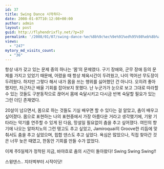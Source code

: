 ```yaml
---
id: 37
title: Swing Dance 시작하다~
date: 2008-01-07T10:12:08+00:00
author: admin
layout: post
guid: http://flyhendrixfly.net/?p=37
permalink: '/2008/01/07/swing-dance-%ec%8b%9c%ec%9e%91%ed%95%98%eb%8b%a4/'
views:
  - "247"
mytory_md_visits_count:
  - "36"
---
```

항상 내가 갖고 있는 문제 중의 하나는 &#8216;몸&#8217;의 문제였다. 구기 장애와, 군무 장애 등의 문제를 가지고 있었기 때문에, 어렸을 때 항상 체육시간이 두려웠고, 나이 먹어선 무도장이 두려웠다. 하지만 그렇다 해서 내가 몸을 쓰는 행위를 싫어했던 건 아니다. 오히려 좋아했지만, 차근차근 배울 기회를 잡아보지 못했다. 난 누군가가 눈으로 보고 그대로 따라할 수 있는 것들도 구분동작으로 끊어서 몸에 숙달시키고 다시금 반복 숙달할 필요가 있는 그런 더딘 존재였다.

20살이 넘으면서, 몸으로 하는 것들도 기실 배우면 할 수 있다는 걸 알았고, 춤이 배우고 싶어졌다. 몸으로 표현하는 나의 표현중에서 가장 아름다운 거라고 생각했기에, 기왕 기타라는 악기를 연주할 수 있게 된 다음, 망설일 필요없이 춤을 추고 싶어졌다. 여인의 향기에 나오는 알파치노의 그런 탱고도 추고 싶었고, Jamiroquai의 Groove한 리듬에 맞춰서도 춤을 추고 싶었으며, 힙합 댄스도 추고 싶었다. 욕심은 많았으나, 직접 찾아간 것은 너무 늦은 때였고, 한동안 기회를 만들 수가 없었다.

이제 주5일제가 정착된 지금, 바야흐로 춤의 시간이 돌아왔다! Swing Swing Swing!!

스윙댄스.. 지터벅부터 시작이닷!